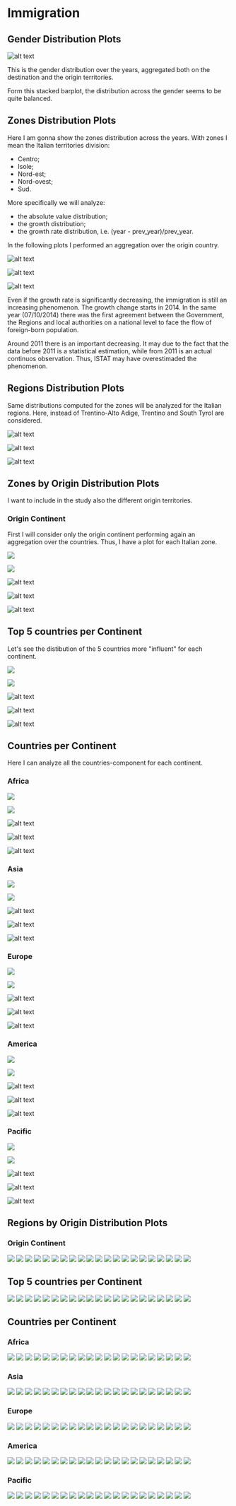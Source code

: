 # Immigration

## Gender Distribution Plots
![alt text](https://github.com/SaraR-1/Immigration/blob/master/Plots/gender_distribution.png)

This is the gender distribution over the years, aggregated both on the destination and the origin territories.

Form this stacked barplot, the distribution across the gender seems to be quite balanced.

## Zones Distribution Plots
Here I am gonna show the zones distribution across the years. With zones I mean the Italian territories division:
- Centro;
- Isole;
- Nord-est;
- Nord-ovest;
- Sud.

More specifically we will analyze:
- the absolute value distribution;
- the growth distribution;
- the growth rate distribution, i.e. (year - prev_year)/prev_year.

In the following plots I performed an aggregation over the origin country.

![alt text](https://github.com/SaraR-1/Immigration/blob/master/Plots/zone.png)

![alt text](https://github.com/SaraR-1/Immigration/blob/master/Plots/zone_abs_growth.png)

![alt text](https://github.com/SaraR-1/Immigration/blob/master/Plots/zone_prev_growth.png)

Even if the growth rate is significantly decreasing, the immigration is still an increasing phenomenon. The growth change starts in 2014. In the same year (07/10/2014) there was the first agreement between the Government, the Regions and local authorities on a national level to face the flow of foreign-born population.

Around 2011 there is an important decreasing. It may due to the fact that the data before 2011 is a statistical estimation, while from 2011 is an actual continuos observation. Thus, ISTAT may have overestimaded the phenomenon.

## Regions Distribution Plots
Same distributions computed for the zones will be analyzed for the Italian regions. Here, instead of Trentino-Alto Adige, Trentino and South Tyrol are considered.

![alt text](https://github.com/SaraR-1/Immigration/blob/master/Plots/region_abs.png)

![alt text](https://github.com/SaraR-1/Immigration/blob/master/Plots/region_abs_growth.png)

![alt text](https://github.com/SaraR-1/Immigration/blob/master/Plots/region_prev_growth.png)

## Zones by Origin Distribution Plots
I want to include in the study also the different origin territories. 

### Origin Continent
First I will consider only the origin continent performing again an aggregation over the countries. Thus, I have a plot for each Italian zone.

![](https://github.com/SaraR-1/Immigration/blob/master/Plots/continent_distr_Centro.png) 

![](https://github.com/SaraR-1/Immigration/blob/master/Plots/continent_distr_Isole.png)

![alt text](https://github.com/SaraR-1/Immigration/blob/master/Plots/continent_distr_Nord-est.png)

![alt text](https://github.com/SaraR-1/Immigration/blob/master/Plots/continent_distr_Nord-ovest.png)

![alt text](https://github.com/SaraR-1/Immigration/blob/master/Plots/continent_distr_Sud.png)

## Top 5 countries per Continent
Let's see the distibution of the 5 countries more "influent" for each continent.

![](https://github.com/SaraR-1/Immigration/blob/master/Plots/zone_top5_countrie_cont_Centro.png) 

![](https://github.com/SaraR-1/Immigration/blob/master/Plots/zone_top5_countrie_cont_Isole.png)

![alt text](https://github.com/SaraR-1/Immigration/blob/master/Plots/zone_top5_countrie_cont_Nord-est.png)

![alt text](https://github.com/SaraR-1/Immigration/blob/master/Plots/zone_top5_countrie_cont_Nord-ovest.png)

![alt text](https://github.com/SaraR-1/Immigration/blob/master/Plots/zone_top5_countrie_cont_Sud.png)

## Countries per Continent
Here I can analyze all the countries-component for each continent.

### Africa
![](https://github.com/SaraR-1/Immigration/blob/master/Plots/py_zone_Africa_countries_Centro.png) 

![](https://github.com/SaraR-1/Immigration/blob/master/Plots/py_zone_Africa_countries_Isole.png)

![alt text](https://github.com/SaraR-1/Immigration/blob/master/Plots/py_zone_Africa_countries_Nord-est.png)

![alt text](https://github.com/SaraR-1/Immigration/blob/master/Plots/py_zone_Africa_countries_Nord-ovest.png)

![alt text](https://github.com/SaraR-1/Immigration/blob/master/Plots/py_zone_Africa_countries_Sud.png)

### Asia
![](https://github.com/SaraR-1/Immigration/blob/master/Plots/py_zone_Asia_countries_Centro.png) 

![](https://github.com/SaraR-1/Immigration/blob/master/Plots/py_zone_Asia_countries_Isole.png)

![alt text](https://github.com/SaraR-1/Immigration/blob/master/Plots/py_zone_Asia_countries_Nord-est.png)

![alt text](https://github.com/SaraR-1/Immigration/blob/master/Plots/py_zone_Asia_countries_Nord-ovest.png)

![alt text](https://github.com/SaraR-1/Immigration/blob/master/Plots/py_zone_Asia_countries_Sud.png)

### Europe
![](https://github.com/SaraR-1/Immigration/blob/master/Plots/py_zone_Europe_countries_Centro.png) 

![](https://github.com/SaraR-1/Immigration/blob/master/Plots/py_zone_Europe_countries_Isole.png)

![alt text](https://github.com/SaraR-1/Immigration/blob/master/Plots/py_zone_Europe_countries_Nord-est.png)

![alt text](https://github.com/SaraR-1/Immigration/blob/master/Plots/py_zone_Europe_countries_Nord-ovest.png)

![alt text](https://github.com/SaraR-1/Immigration/blob/master/Plots/py_zone_Europe_countries_Sud.png)

### America
![](https://github.com/SaraR-1/Immigration/blob/master/Plots/py_zone_America_countries_Centro.png) 

![](https://github.com/SaraR-1/Immigration/blob/master/Plots/py_zone_America_countries_Isole.png)

![alt text](https://github.com/SaraR-1/Immigration/blob/master/Plots/py_zone_America_countries_Nord-est.png)

![alt text](https://github.com/SaraR-1/Immigration/blob/master/Plots/py_zone_America_countries_Nord-ovest.png)

![alt text](https://github.com/SaraR-1/Immigration/blob/master/Plots/py_zone_America_countries_Sud.png)

### Pacific
![](https://github.com/SaraR-1/Immigration/blob/master/Plots/py_zone_Pacific_countries_Centro.png) 

![](https://github.com/SaraR-1/Immigration/blob/master/Plots/py_zone_Pacific_countries_Isole.png)

![alt text](https://github.com/SaraR-1/Immigration/blob/master/Plots/py_zone_Pacific_countries_Nord-est.png)

![alt text](https://github.com/SaraR-1/Immigration/blob/master/Plots/py_zone_Pacific_countries_Nord-ovest.png)

![alt text](https://github.com/SaraR-1/Immigration/blob/master/Plots/py_zone_Pacific_countries_Sud.png)

## Regions by Origin Distribution Plots

### Origin Continent
![](https://github.com/SaraR-1/Immigration/blob/master/Plots/continent_distr_Abruzzo.png)
![](https://github.com/SaraR-1/Immigration/blob/master/Plots/continent_distr_Basilicata.png)
![](https://github.com/SaraR-1/Immigration/blob/master/Plots/continent_distr_Calabria.png)
![](https://github.com/SaraR-1/Immigration/blob/master/Plots/continent_distr_Campania.png)
![](https://github.com/SaraR-1/Immigration/blob/master/Plots/continent_distr_Emilia-Romagna.png)
![](https://github.com/SaraR-1/Immigration/blob/master/Plots/continent_distr_Friuli-VeneziaGiulia.png)
![](https://github.com/SaraR-1/Immigration/blob/master/Plots/continent_distr_Lazio.png)
![](https://github.com/SaraR-1/Immigration/blob/master/Plots/continent_distr_Liguria.png)
![](https://github.com/SaraR-1/Immigration/blob/master/Plots/continent_distr_Lombardia.png)
![](https://github.com/SaraR-1/Immigration/blob/master/Plots/continent_distr_Marche.png)
![](https://github.com/SaraR-1/Immigration/blob/master/Plots/continent_distr_Molise.png)
![](https://github.com/SaraR-1/Immigration/blob/master/Plots/continent_distr_Piemonte.png)
![](https://github.com/SaraR-1/Immigration/blob/master/Plots/continent_distr_ProvinciaAutonomadiBolzano.png)
![](https://github.com/SaraR-1/Immigration/blob/master/Plots/continent_distr_ProvinciaAutonomadiTrento.png)
![](https://github.com/SaraR-1/Immigration/blob/master/Plots/continent_distr_Puglia.png)
![](https://github.com/SaraR-1/Immigration/blob/master/Plots/continent_distr_Sardegna.png)
![](https://github.com/SaraR-1/Immigration/blob/master/Plots/continent_distr_Sicilia.png)
![](https://github.com/SaraR-1/Immigration/blob/master/Plots/continent_distr_Toscana.png)
![](https://github.com/SaraR-1/Immigration/blob/master/Plots/continent_distr_Umbria.png)
![](https://github.com/SaraR-1/Immigration/blob/master/Plots/continent_distr_Valled'Aosta.png)
![](https://github.com/SaraR-1/Immigration/blob/master/Plots/continent_distr_Veneto.png)

## Top 5 countries per Continent
![](https://github.com/SaraR-1/Immigration/blob/master/Plots/region_top5_countrie_cont_Abruzzo.png)
![](https://github.com/SaraR-1/Immigration/blob/master/Plots/region_top5_countrie_cont_Basilicata.png)
![](https://github.com/SaraR-1/Immigration/blob/master/Plots/region_top5_countrie_cont_Calabria.png)
![](https://github.com/SaraR-1/Immigration/blob/master/Plots/region_top5_countrie_cont_Campania.png)
![](https://github.com/SaraR-1/Immigration/blob/master/Plots/region_top5_countrie_cont_Emilia-Romagna.png)
![](https://github.com/SaraR-1/Immigration/blob/master/Plots/region_top5_countrie_cont_Friuli-VeneziaGiulia.png)
![](https://github.com/SaraR-1/Immigration/blob/master/Plots/region_top5_countrie_cont_Lazio.png)
![](https://github.com/SaraR-1/Immigration/blob/master/Plots/region_top5_countrie_cont_Liguria.png)
![](https://github.com/SaraR-1/Immigration/blob/master/Plots/region_top5_countrie_cont_Lombardia.png)
![](https://github.com/SaraR-1/Immigration/blob/master/Plots/region_top5_countrie_cont_Marche.png)
![](https://github.com/SaraR-1/Immigration/blob/master/Plots/region_top5_countrie_cont_Molise.png)
![](https://github.com/SaraR-1/Immigration/blob/master/Plots/region_top5_countrie_cont_Piemonte.png)
![](https://github.com/SaraR-1/Immigration/blob/master/Plots/region_top5_countrie_cont_ProvinciaAutonomadiBolzano.png)
![](https://github.com/SaraR-1/Immigration/blob/master/Plots/region_top5_countrie_cont_ProvinciaAutonomadiTrento.png)
![](https://github.com/SaraR-1/Immigration/blob/master/Plots/region_top5_countrie_cont_Puglia.png)
![](https://github.com/SaraR-1/Immigration/blob/master/Plots/region_top5_countrie_cont_Sardegna.png)
![](https://github.com/SaraR-1/Immigration/blob/master/Plots/region_top5_countrie_cont_Sicilia.png)
![](https://github.com/SaraR-1/Immigration/blob/master/Plots/region_top5_countrie_cont_Toscana.png)
![](https://github.com/SaraR-1/Immigration/blob/master/Plots/region_top5_countrie_cont_Umbria.png)
![](https://github.com/SaraR-1/Immigration/blob/master/Plots/region_top5_countrie_cont_Valled'Aosta.png)
![](https://github.com/SaraR-1/Immigration/blob/master/Plots/region_top5_countrie_cont_Veneto.png)


## Countries per Continent

### Africa
![](https://github.com/SaraR-1/Immigration/blob/master/Plots/py_region_Africa_countries_Abruzzo.png)
![](https://github.com/SaraR-1/Immigration/blob/master/Plots/py_region_Africa_countries_Basilicata.png)
![](https://github.com/SaraR-1/Immigration/blob/master/Plots/py_region_Africa_countries_Calabria.png)
![](https://github.com/SaraR-1/Immigration/blob/master/Plots/py_region_Africa_countries_Campania.png)
![](https://github.com/SaraR-1/Immigration/blob/master/Plots/py_region_Africa_countries_Emilia-Romagna.png)
![](https://github.com/SaraR-1/Immigration/blob/master/Plots/py_region_Africa_countries_Friuli-VeneziaGiulia.png)
![](https://github.com/SaraR-1/Immigration/blob/master/Plots/py_region_Africa_countries_Lazio.png)
![](https://github.com/SaraR-1/Immigration/blob/master/Plots/py_region_Africa_countries_Liguria.png)
![](https://github.com/SaraR-1/Immigration/blob/master/Plots/py_region_Africa_countries_Lombardia.png)
![](https://github.com/SaraR-1/Immigration/blob/master/Plots/py_region_Africa_countries_Marche.png)
![](https://github.com/SaraR-1/Immigration/blob/master/Plots/py_region_Africa_countries_Molise.png)
![](https://github.com/SaraR-1/Immigration/blob/master/Plots/py_region_Africa_countries_Piemonte.png)
![](https://github.com/SaraR-1/Immigration/blob/master/Plots/py_region_Africa_countries_ProvinciaAutonomadiBolzano.png)
![](https://github.com/SaraR-1/Immigration/blob/master/Plots/py_region_Africa_countries_ProvinciaAutonomadiTrento.png)
![](https://github.com/SaraR-1/Immigration/blob/master/Plots/py_region_Africa_countries_Puglia.png)
![](https://github.com/SaraR-1/Immigration/blob/master/Plots/py_region_Africa_countries_Sardegna.png)
![](https://github.com/SaraR-1/Immigration/blob/master/Plots/py_region_Africa_countries_Sicilia.png)
![](https://github.com/SaraR-1/Immigration/blob/master/Plots/py_region_Africa_countries_Toscana.png)
![](https://github.com/SaraR-1/Immigration/blob/master/Plots/py_region_Africa_countries_Umbria.png)
![](https://github.com/SaraR-1/Immigration/blob/master/Plots/py_region_Africa_countries_Valled'Aosta.png)
![](https://github.com/SaraR-1/Immigration/blob/master/Plots/py_region_Africa_countries_Veneto.png)

### Asia
![](https://github.com/SaraR-1/Immigration/blob/master/Plots/py_region_Asia_countries_Abruzzo.png)
![](https://github.com/SaraR-1/Immigration/blob/master/Plots/py_region_Asia_countries_Basilicata.png)
![](https://github.com/SaraR-1/Immigration/blob/master/Plots/py_region_Asia_countries_Calabria.png)
![](https://github.com/SaraR-1/Immigration/blob/master/Plots/py_region_Asia_countries_Campania.png)
![](https://github.com/SaraR-1/Immigration/blob/master/Plots/py_region_Asia_countries_Emilia-Romagna.png)
![](https://github.com/SaraR-1/Immigration/blob/master/Plots/py_region_Asia_countries_Friuli-VeneziaGiulia.png)
![](https://github.com/SaraR-1/Immigration/blob/master/Plots/py_region_Asia_countries_Lazio.png)
![](https://github.com/SaraR-1/Immigration/blob/master/Plots/py_region_Asia_countries_Liguria.png)
![](https://github.com/SaraR-1/Immigration/blob/master/Plots/py_region_Asia_countries_Lombardia.png)
![](https://github.com/SaraR-1/Immigration/blob/master/Plots/py_region_Asia_countries_Marche.png)
![](https://github.com/SaraR-1/Immigration/blob/master/Plots/py_region_Asia_countries_Molise.png)
![](https://github.com/SaraR-1/Immigration/blob/master/Plots/py_region_Asia_countries_Piemonte.png)
![](https://github.com/SaraR-1/Immigration/blob/master/Plots/py_region_Asia_countries_ProvinciaAutonomadiBolzano.png)
![](https://github.com/SaraR-1/Immigration/blob/master/Plots/py_region_Asia_countries_ProvinciaAutonomadiTrento.png)
![](https://github.com/SaraR-1/Immigration/blob/master/Plots/py_region_Asia_countries_Puglia.png)
![](https://github.com/SaraR-1/Immigration/blob/master/Plots/py_region_Asia_countries_Sardegna.png)
![](https://github.com/SaraR-1/Immigration/blob/master/Plots/py_region_Asia_countries_Sicilia.png)
![](https://github.com/SaraR-1/Immigration/blob/master/Plots/py_region_Asia_countries_Toscana.png)
![](https://github.com/SaraR-1/Immigration/blob/master/Plots/py_region_Asia_countries_Umbria.png)
![](https://github.com/SaraR-1/Immigration/blob/master/Plots/py_region_Asia_countries_Valled'Aosta.png)
![](https://github.com/SaraR-1/Immigration/blob/master/Plots/py_region_Asia_countries_Veneto.png)

### Europe
![](https://github.com/SaraR-1/Immigration/blob/master/Plots/py_region_Europe_countries_Abruzzo.png)
![](https://github.com/SaraR-1/Immigration/blob/master/Plots/py_region_Europe_countries_Basilicata.png)
![](https://github.com/SaraR-1/Immigration/blob/master/Plots/py_region_Europe_countries_Calabria.png)
![](https://github.com/SaraR-1/Immigration/blob/master/Plots/py_region_Europe_countries_Campania.png)
![](https://github.com/SaraR-1/Immigration/blob/master/Plots/py_region_Europe_countries_Emilia-Romagna.png)
![](https://github.com/SaraR-1/Immigration/blob/master/Plots/py_region_Europe_countries_Friuli-VeneziaGiulia.png)
![](https://github.com/SaraR-1/Immigration/blob/master/Plots/py_region_Europe_countries_Lazio.png)
![](https://github.com/SaraR-1/Immigration/blob/master/Plots/py_region_Europe_countries_Liguria.png)
![](https://github.com/SaraR-1/Immigration/blob/master/Plots/py_region_Europe_countries_Lombardia.png)
![](https://github.com/SaraR-1/Immigration/blob/master/Plots/py_region_Europe_countries_Marche.png)
![](https://github.com/SaraR-1/Immigration/blob/master/Plots/py_region_Europe_countries_Molise.png)
![](https://github.com/SaraR-1/Immigration/blob/master/Plots/py_region_Europe_countries_Piemonte.png)
![](https://github.com/SaraR-1/Immigration/blob/master/Plots/py_region_Europe_countries_ProvinciaAutonomadiBolzano.png)
![](https://github.com/SaraR-1/Immigration/blob/master/Plots/py_region_Europe_countries_ProvinciaAutonomadiTrento.png)
![](https://github.com/SaraR-1/Immigration/blob/master/Plots/py_region_Europe_countries_Puglia.png)
![](https://github.com/SaraR-1/Immigration/blob/master/Plots/py_region_Europe_countries_Sardegna.png)
![](https://github.com/SaraR-1/Immigration/blob/master/Plots/py_region_Europe_countries_Sicilia.png)
![](https://github.com/SaraR-1/Immigration/blob/master/Plots/py_region_Europe_countries_Toscana.png)
![](https://github.com/SaraR-1/Immigration/blob/master/Plots/py_region_Europe_countries_Umbria.png)
![](https://github.com/SaraR-1/Immigration/blob/master/Plots/py_region_Europe_countries_Valled'Aosta.png)
![](https://github.com/SaraR-1/Immigration/blob/master/Plots/py_region_Europe_countries_Veneto.png)

### America
![](https://github.com/SaraR-1/Immigration/blob/master/Plots/py_region_America_countries_Abruzzo.png)
![](https://github.com/SaraR-1/Immigration/blob/master/Plots/py_region_America_countries_Basilicata.png)
![](https://github.com/SaraR-1/Immigration/blob/master/Plots/py_region_America_countries_Calabria.png)
![](https://github.com/SaraR-1/Immigration/blob/master/Plots/py_region_America_countries_Campania.png)
![](https://github.com/SaraR-1/Immigration/blob/master/Plots/py_region_America_countries_Emilia-Romagna.png)
![](https://github.com/SaraR-1/Immigration/blob/master/Plots/py_region_America_countries_Friuli-VeneziaGiulia.png)
![](https://github.com/SaraR-1/Immigration/blob/master/Plots/py_region_America_countries_Lazio.png)
![](https://github.com/SaraR-1/Immigration/blob/master/Plots/py_region_America_countries_Liguria.png)
![](https://github.com/SaraR-1/Immigration/blob/master/Plots/py_region_America_countries_Lombardia.png)
![](https://github.com/SaraR-1/Immigration/blob/master/Plots/py_region_America_countries_Marche.png)
![](https://github.com/SaraR-1/Immigration/blob/master/Plots/py_region_America_countries_Molise.png)
![](https://github.com/SaraR-1/Immigration/blob/master/Plots/py_region_America_countries_Piemonte.png)
![](https://github.com/SaraR-1/Immigration/blob/master/Plots/py_region_America_countries_ProvinciaAutonomadiBolzano.png)
![](https://github.com/SaraR-1/Immigration/blob/master/Plots/py_region_America_countries_ProvinciaAutonomadiTrento.png)
![](https://github.com/SaraR-1/Immigration/blob/master/Plots/py_region_America_countries_Puglia.png)
![](https://github.com/SaraR-1/Immigration/blob/master/Plots/py_region_America_countries_Sardegna.png)
![](https://github.com/SaraR-1/Immigration/blob/master/Plots/py_region_America_countries_Sicilia.png)
![](https://github.com/SaraR-1/Immigration/blob/master/Plots/py_region_America_countries_Toscana.png)
![](https://github.com/SaraR-1/Immigration/blob/master/Plots/py_region_America_countries_Umbria.png)
![](https://github.com/SaraR-1/Immigration/blob/master/Plots/py_region_America_countries_Valled'Aosta.png)
![](https://github.com/SaraR-1/Immigration/blob/master/Plots/py_region_America_countries_Veneto.png)

### Pacific
![](https://github.com/SaraR-1/Immigration/blob/master/Plots/py_region_Pacific_countries_Abruzzo.png)
![](https://github.com/SaraR-1/Immigration/blob/master/Plots/py_region_Pacific_countries_Basilicata.png)
![](https://github.com/SaraR-1/Immigration/blob/master/Plots/py_region_Pacific_countries_Calabria.png)
![](https://github.com/SaraR-1/Immigration/blob/master/Plots/py_region_Pacific_countries_Campania.png)
![](https://github.com/SaraR-1/Immigration/blob/master/Plots/py_region_Pacific_countries_Emilia-Romagna.png)
![](https://github.com/SaraR-1/Immigration/blob/master/Plots/py_region_Pacific_countries_Friuli-VeneziaGiulia.png)
![](https://github.com/SaraR-1/Immigration/blob/master/Plots/py_region_Pacific_countries_Lazio.png)
![](https://github.com/SaraR-1/Immigration/blob/master/Plots/py_region_Pacific_countries_Liguria.png)
![](https://github.com/SaraR-1/Immigration/blob/master/Plots/py_region_Pacific_countries_Lombardia.png)
![](https://github.com/SaraR-1/Immigration/blob/master/Plots/py_region_Pacific_countries_Marche.png)
![](https://github.com/SaraR-1/Immigration/blob/master/Plots/py_region_Pacific_countries_Molise.png)
![](https://github.com/SaraR-1/Immigration/blob/master/Plots/py_region_Pacific_countries_Piemonte.png)
![](https://github.com/SaraR-1/Immigration/blob/master/Plots/py_region_Pacific_countries_ProvinciaAutonomadiBolzano.png)
![](https://github.com/SaraR-1/Immigration/blob/master/Plots/py_region_Pacific_countries_ProvinciaAutonomadiTrento.png)
![](https://github.com/SaraR-1/Immigration/blob/master/Plots/py_region_Pacific_countries_Puglia.png)
![](https://github.com/SaraR-1/Immigration/blob/master/Plots/py_region_Pacific_countries_Sardegna.png)
![](https://github.com/SaraR-1/Immigration/blob/master/Plots/py_region_Pacific_countries_Sicilia.png)
![](https://github.com/SaraR-1/Immigration/blob/master/Plots/py_region_Pacific_countries_Toscana.png)
![](https://github.com/SaraR-1/Immigration/blob/master/Plots/py_region_Pacific_countries_Umbria.png)
![](https://github.com/SaraR-1/Immigration/blob/master/Plots/py_region_Pacific_countries_Valled'Aosta.png)
![](https://github.com/SaraR-1/Immigration/blob/master/Plots/py_region_Pacific_countries_Veneto.png)
